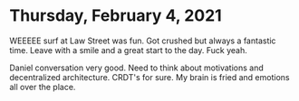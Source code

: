 # Thursday, February 4, 2021

WEEEEE surf at Law Street was fun. Got crushed but always
a fantastic time. Leave with a smile and a great start
to the day. Fuck yeah.

Daniel conversation very good. Need to think about motivations
and decentralized architecture. CRDT's for sure. My brain is fried
and emotions all over the place. 